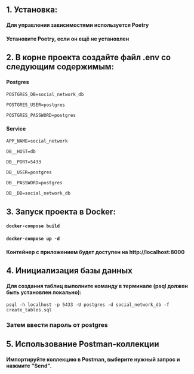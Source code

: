 ## 1. Установка:
#### Для управления зависимостями используется Poetry
#### Установите Poetry, если он ещё не установлен

## 2. В корне проекта создайте файл .env со следующим содержимым:

####   Postgres

`POSTGRES_DB=social_network_db`

`POSTGRES_USER=postgres`

`POSTGRES_PASSWORD=postgres`

####  Service

`APP_NAME=social_network`

`DB__HOST=db`

`DB__PORT=5433`

`DB__USER=postgres`

`DB__PASSWORD=postgres`

`DB__DB=social_network_db`

## 3. Запуск проекта в Docker:
#### `docker-compose build`

#### `docker-compose up -d`

#### Контейнер с приложением будет доступен на http://localhost:8000

## 4. Инициализация базы данных
#### Для создания таблиц выполните команду в терминале (psql должен быть установлен локально):
```psql -h localhost -p 5433 -U postgres -d social_network_db -f create_tables.sql```
### Затем ввести пароль от postgres

## 5. Использование Postman-коллекции
#### Импортируйте коллекцию в Postman, выберите нужный запрос и нажмите "Send".
